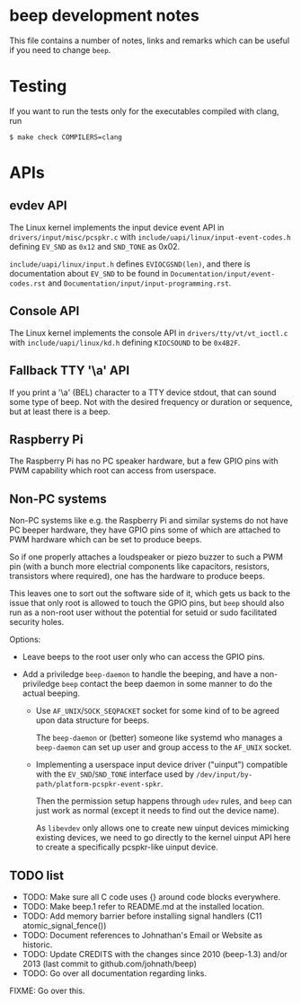 beep development notes
======================

This file contains a number of notes, links and remarks which can be
useful if you need to change `beep`.


Testing
=======

If you want to run the tests only for the executables compiled with
clang, run

    $ make check COMPILERS=clang


APIs
====

evdev API
---------

The Linux kernel implements the input device event API in
`drivers/input/misc/pcspkr.c` with
`include/uapi/linux/input-event-codes.h` defining `EV_SND` as `0x12`
and `SND_TONE` as 0x02.

`include/uapi/linux/input.h` defines `EVIOCGSND(len)`, and there is
documentation about `EV_SND` to be found in
`Documentation/input/event-codes.rst` and
`Documentation/input/input-programming.rst`.


Console API
-----------

The Linux kernel implements the console API in
`drivers/tty/vt/vt_ioctl.c` with `include/uapi/linux/kd.h` defining
`KIOCSOUND` to be `0x4B2F`.


Fallback TTY '\a' API
---------------------

If you print a '\a' (BEL) character to a TTY device stdout, that can
sound some type of beep. Not with the desired frequency or duration or
sequence, but at least there is a beep.


Raspberry Pi
------------

The Raspberry Pi has no PC speaker hardware, but a few GPIO pins with
PWM capability which root can access from userspace.


Non-PC systems
--------------

Non-PC systems like e.g. the Raspberry Pi and similar systems do not
have PC beeper hardware, they have GPIO pins some of which are
attached to PWM hardware which can be set to produce beeps.

So if one properly attaches a loudspeaker or piezo buzzer to such a
PWM pin (with a bunch more electrial components like capacitors,
resistors, transistors where required), one has the hardware to
produce beeps.

This leaves one to sort out the software side of it, which gets us
back to the issue that only root is allowed to touch the GPIO pins,
but `beep` should also run as a non-root user without the potential
for setuid or sudo facilitated security holes.

Options:

  * Leave beeps to the root user only who can access the GPIO pins.

  * Add a priviledge `beep-daemon` to handle the beeping, and have a
    non-priviledge `beep` contact the beep daemon in some manner to do
    the actual beeping.

      * Use `AF_UNIX`/`SOCK_SEQPACKET` socket for some kind of to be
        agreed upon data structure for beeps.

        The `beep-daemon` or (better) someone like systemd who manages
        a `beep-daemon` can set up user and group access to the
        `AF_UNIX` socket.

      * Implementing a userspace input device driver ("uinput")
        compatible with the `EV_SND`/`SND_TONE` interface used by
        `/dev/input/by-path/platform-pcspkr-event-spkr`.

        Then the permission setup happens through `udev` rules, and
        `beep` can just work as normal (except it needs to find out
        the device name).

        As `libevdev` only allows one to create new uinput devices
        mimicking existing devices, we need to go directly to the
        kernel uinput API here to create a specifically pcspkr-like
        uinput device.


TODO list
---------

  * TODO: Make sure all C code uses {} around code blocks everywhere.
  * TODO: Make beep.1 refer to README.md at the installed location.
  * TODO: Add memory barrier before installing signal handlers (C11 atomic_signal_fence())
  * TODO: Document references to Johnathan's Email or Website as historic.
  * TODO: Update CREDITS with the changes since 2010 (beep-1.3) and/or 2013 (last commit to github.com/johnath/beep)
  * TODO: Go over all documentation regarding links.


FIXME: Go over this.
